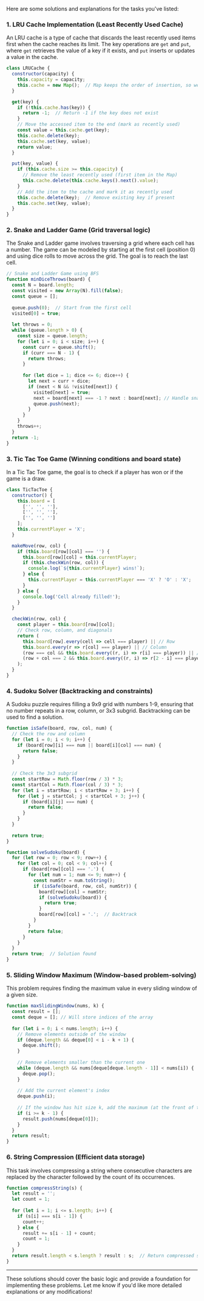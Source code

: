 Here are some solutions and explanations for the tasks you've listed:

### 1. **LRU Cache Implementation (Least Recently Used Cache)**
An LRU cache is a type of cache that discards the least recently used items first when the cache reaches its limit. The key operations are `get` and `put`, where `get` retrieves the value of a key if it exists, and `put` inserts or updates a value in the cache.

```javascript
class LRUCache {
  constructor(capacity) {
    this.capacity = capacity;
    this.cache = new Map();  // Map keeps the order of insertion, so we can track the least recently used item
  }

  get(key) {
    if (!this.cache.has(key)) {
      return -1;  // Return -1 if the key does not exist
    }
    // Move the accessed item to the end (mark as recently used)
    const value = this.cache.get(key);
    this.cache.delete(key);
    this.cache.set(key, value);
    return value;
  }

  put(key, value) {
    if (this.cache.size >= this.capacity) {
      // Remove the least recently used (first item in the Map)
      this.cache.delete(this.cache.keys().next().value);
    }
    // Add the item to the cache and mark it as recently used
    this.cache.delete(key);  // Remove existing key if present
    this.cache.set(key, value);
  }
}
```

### 2. **Snake and Ladder Game (Grid traversal logic)**
The Snake and Ladder game involves traversing a grid where each cell has a number. The game can be modeled by starting at the first cell (position 0) and using dice rolls to move across the grid. The goal is to reach the last cell.

```javascript
// Snake and Ladder Game using BFS
function minDiceThrows(board) {
  const N = board.length;
  const visited = new Array(N).fill(false);
  const queue = [];
  
  queue.push(0);  // Start from the first cell
  visited[0] = true;
  
  let throws = 0;
  while (queue.length > 0) {
    const size = queue.length;
    for (let i = 0; i < size; i++) {
      const curr = queue.shift();
      if (curr === N - 1) {
        return throws;
      }
      
      for (let dice = 1; dice <= 6; dice++) {
        let next = curr + dice;
        if (next < N && !visited[next]) {
          visited[next] = true;
          next = board[next] === -1 ? next : board[next]; // Handle snakes and ladders
          queue.push(next);
        }
      }
    }
    throws++;
  }
  return -1;
}
```

### 3. **Tic Tac Toe Game (Winning conditions and board state)**
In a Tic Tac Toe game, the goal is to check if a player has won or if the game is a draw.

```javascript
class TicTacToe {
  constructor() {
    this.board = [
      ['', '', ''],
      ['', '', ''],
      ['', '', '']
    ];
    this.currentPlayer = 'X';
  }

  makeMove(row, col) {
    if (this.board[row][col] === '') {
      this.board[row][col] = this.currentPlayer;
      if (this.checkWin(row, col)) {
        console.log(`${this.currentPlayer} wins!`);
      } else {
        this.currentPlayer = this.currentPlayer === 'X' ? 'O' : 'X';
      }
    } else {
      console.log('Cell already filled!');
    }
  }

  checkWin(row, col) {
    const player = this.board[row][col];
    // Check row, column, and diagonals
    return (
      this.board[row].every(cell => cell === player) || // Row
      this.board.every(r => r[col] === player) || // Column
      (row === col && this.board.every((r, i) => r[i] === player)) || // Diagonal
      (row + col === 2 && this.board.every((r, i) => r[2 - i] === player)) // Anti-Diagonal
    );
  }
}
```

### 4. **Sudoku Solver (Backtracking and constraints)**
A Sudoku puzzle requires filling a 9x9 grid with numbers 1-9, ensuring that no number repeats in a row, column, or 3x3 subgrid. Backtracking can be used to find a solution.

```javascript
function isSafe(board, row, col, num) {
  // Check the row and column
  for (let i = 0; i < 9; i++) {
    if (board[row][i] === num || board[i][col] === num) {
      return false;
    }
  }
  
  // Check the 3x3 subgrid
  const startRow = Math.floor(row / 3) * 3;
  const startCol = Math.floor(col / 3) * 3;
  for (let i = startRow; i < startRow + 3; i++) {
    for (let j = startCol; j < startCol + 3; j++) {
      if (board[i][j] === num) {
        return false;
      }
    }
  }
  
  return true;
}

function solveSudoku(board) {
  for (let row = 0; row < 9; row++) {
    for (let col = 0; col < 9; col++) {
      if (board[row][col] === '.') {
        for (let num = 1; num <= 9; num++) {
          const numStr = num.toString();
          if (isSafe(board, row, col, numStr)) {
            board[row][col] = numStr;
            if (solveSudoku(board)) {
              return true;
            }
            board[row][col] = '.';  // Backtrack
          }
        }
        return false;
      }
    }
  }
  return true;  // Solution found
}
```

### 5. **Sliding Window Maximum (Window-based problem-solving)**
This problem requires finding the maximum value in every sliding window of a given size.

```javascript
function maxSlidingWindow(nums, k) {
  const result = [];
  const deque = []; // Will store indices of the array
  
  for (let i = 0; i < nums.length; i++) {
    // Remove elements outside of the window
    if (deque.length && deque[0] < i - k + 1) {
      deque.shift();
    }
    
    // Remove elements smaller than the current one
    while (deque.length && nums[deque[deque.length - 1]] < nums[i]) {
      deque.pop();
    }
    
    // Add the current element's index
    deque.push(i);
    
    // If the window has hit size k, add the maximum (at the front of the deque)
    if (i >= k - 1) {
      result.push(nums[deque[0]]);
    }
  }
  return result;
}
```

### 6. **String Compression (Efficient data storage)**
This task involves compressing a string where consecutive characters are replaced by the character followed by the count of its occurrences.

```javascript
function compressString(s) {
  let result = '';
  let count = 1;
  
  for (let i = 1; i <= s.length; i++) {
    if (s[i] === s[i - 1]) {
      count++;
    } else {
      result += s[i - 1] + count;
      count = 1;
    }
  }
  return result.length < s.length ? result : s;  // Return compressed string if it's smaller
}
```

---

These solutions should cover the basic logic and provide a foundation for implementing these problems. Let me know if you'd like more detailed explanations or any modifications!